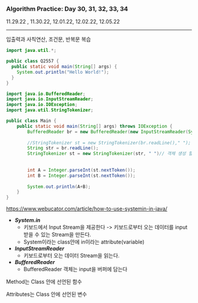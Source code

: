 <h3>Algorithm Practice: Day 30, 31, 32, 33, 34</h3> 

11.29.22 , 11.30.22, 12.01.22, 12.02.22, 12.05.22                                    																														

-------

입출력과 사칙연산, 조건문, 반복문 복습



```java
import java.util.*;

public class Q2557 {
  public static void main(String[] args) {
    System.out.println("Hello World!");
  }
}

```



```java
import java.io.BufferedReader;
import java.io.InputStreamReader;
import java.io.IOException;
import java.util.StringTokenizer;

public class Main {
    public static void main(String[] args) throws IOException {
        BufferedReader br = new BufferedReader(new InputStreamReader(System.in));
      
        //StringTokenizer st = new StringTokenizer(br.readLine()," ");
      	String str = br.readLine();
      	StringTokenizer st = new StringTokenizer(str, " ")// 객체 생성 할 때 StringTokenizer( "문자열" , 구분자 )
      	
        
        int A = Integer.parseInt(st.nextToken());
        int B = Integer.parseInt(st.nextToken());
        
        System.out.println(A+B);
    }
}
```

https://www.webucator.com/article/how-to-use-systemin-in-java/

- <i><b>System.in</b></i> 
  - 키보드에서 Input Stream을 제공한다 -> 키보드로부터 오는 데이터를 input받을 수 있는 Stream을 만든다.
  - System이라는 class안에 in이라는 attribute(variable)
- <i><b>InputStreamReader</b></i>
  - 키보드로부터 오는 데이터 Stream을 읽는다.
- <i><b>BufferedReader</b></i>
  - BufferedReader 객체는 input을 버퍼에 담는다





Method는 Class 안에 선언된 함수

Attributes는 Class 안에 선언된 변수











